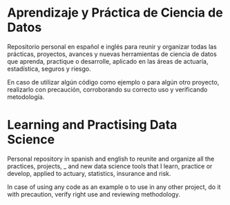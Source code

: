 # Aprendizaje y Práctica de Ciencia de Datos
Repositorio personal en español e inglés para reunir y organizar todas las prácticas, proyectos, avances y nuevas herramientas de ciencia de datos que aprenda, practique o desarrolle, aplicado en las áreas de actuaría, estadística, seguros y riesgo.

En caso de utilizar algún código como ejemplo o para algún otro proyecto, realizarlo con precaución, corroborando su correcto uso y verificando metodología.

# Learning and Practising Data Science
Personal repository in spanish and english to reunite and organize all the practices, projects, _ and new data science tools that I learn, practice or develop, applied to actuary, statistics, insurance and risk.

In case of using any code as an example o to use in any other project, do it with precaution, verify right use and reviewing methodology.
